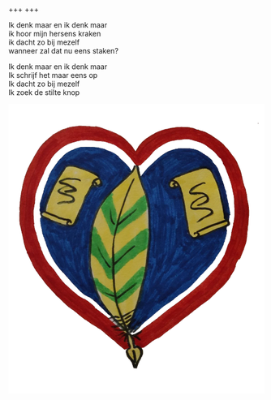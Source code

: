 +++
+++

Ik denk maar en ik denk maar \
ik hoor mijn hersens kraken \
ik dacht zo bij mezelf \
wanneer zal dat nu eens staken?

Ik denk maar en ik denk maar \
Ik schrijf het maar eens op \
Ik dacht zo bij mezelf  \
Ik zoek de stilte knop

![schrijvers logo](schrijverslogo.png)
